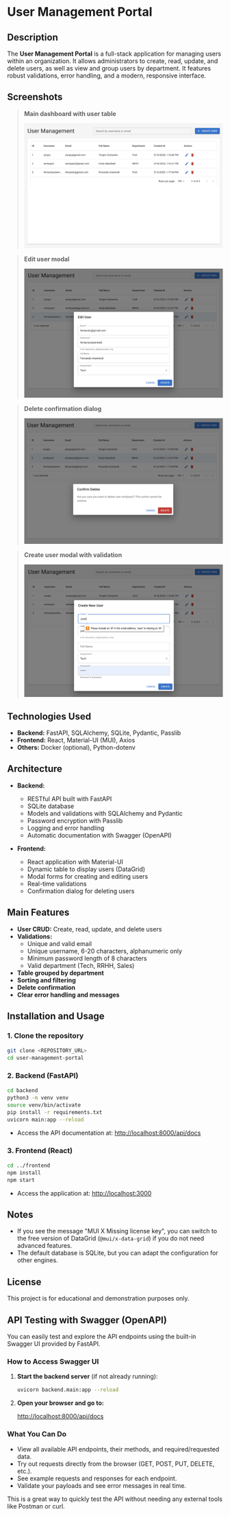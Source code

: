 # User Management Portal

## Description

The **User Management Portal** is a full-stack application for managing users within an organization. It allows administrators to create, read, update, and delete users, as well as view and group users by department. It features robust validations, error handling, and a modern, responsive interface.

## Screenshots

> **Main dashboard with user table**
>
> ![Dashboard](./screenshots/dashboard.png)

> **Edit user modal**
>
> ![Edit User](./screenshots/edit_user.png)

> **Delete confirmation dialog**
>
> ![Delete Confirmation](./screenshots/delete_confirmation.png)

> **Create user modal with validation**
>
> ![Create User Validation](./screenshots/create_user_validation.png)

## Technologies Used

- **Backend:** FastAPI, SQLAlchemy, SQLite, Pydantic, Passlib
- **Frontend:** React, Material-UI (MUI), Axios
- **Others:** Docker (optional), Python-dotenv

## Architecture

- **Backend:**
  - RESTful API built with FastAPI
  - SQLite database
  - Models and validations with SQLAlchemy and Pydantic
  - Password encryption with Passlib
  - Logging and error handling
  - Automatic documentation with Swagger (OpenAPI)

- **Frontend:**
  - React application with Material-UI
  - Dynamic table to display users (DataGrid)
  - Modal forms for creating and editing users
  - Real-time validations
  - Confirmation dialog for deleting users

## Main Features

- **User CRUD:** Create, read, update, and delete users
- **Validations:**
  - Unique and valid email
  - Unique username, 6-20 characters, alphanumeric only
  - Minimum password length of 8 characters
  - Valid department (Tech, RRHH, Sales)
- **Table grouped by department**
- **Sorting and filtering**
- **Delete confirmation**
- **Clear error handling and messages**

## Installation and Usage

### 1. Clone the repository
```bash
git clone <REPOSITORY_URL>
cd user-management-portal
```

### 2. Backend (FastAPI)
```bash
cd backend
python3 -m venv venv
source venv/bin/activate
pip install -r requirements.txt
uvicorn main:app --reload
```
- Access the API documentation at: [http://localhost:8000/api/docs](http://localhost:8000/api/docs)

### 3. Frontend (React)
```bash
cd ../frontend
npm install
npm start
```
- Access the application at: [http://localhost:3000](http://localhost:3000)

## Notes
- If you see the message "MUI X Missing license key", you can switch to the free version of DataGrid (`@mui/x-data-grid`) if you do not need advanced features.
- The default database is SQLite, but you can adapt the configuration for other engines.

## License
This project is for educational and demonstration purposes only.

## API Testing with Swagger (OpenAPI)

You can easily test and explore the API endpoints using the built-in Swagger UI provided by FastAPI.

### How to Access Swagger UI

1. **Start the backend server** (if not already running):
   ```bash
   uvicorn backend.main:app --reload
   ```
2. **Open your browser and go to:**
   
   [http://localhost:8000/api/docs](http://localhost:8000/api/docs)

### What You Can Do
- View all available API endpoints, their methods, and required/requested data.
- Try out requests directly from the browser (GET, POST, PUT, DELETE, etc.).
- See example requests and responses for each endpoint.
- Validate your payloads and see error messages in real time.

This is a great way to quickly test the API without needing any external tools like Postman or curl.
